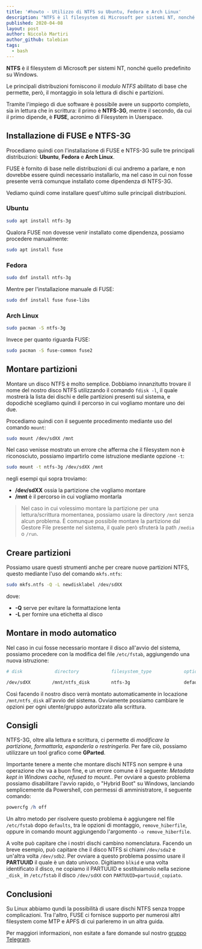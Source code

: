 ```yaml
---
title: '#howto - Utilizzo di NTFS su Ubuntu, Fedora e Arch Linux'
description: "NTFS è il filesystem di Microsoft per sistemi NT, nonché quello predefinito su Windows."
published: 2020-04-08
layout: post
author: Niccolò Martiri
author_github: talebian
tags:
  - bash
---
```

**NTFS** è il filesystem di Microsoft per sistemi NT, nonché quello predefinito su Windows.

Le principali distribuzioni forniscono il *modulo NTFS* abilitato di base che permette, però, il montaggio in sola lettura di dischi e partizioni.

Tramite l'impiego di due software è possibile avere un supporto completo, sia in lettura che in scrittura: il primo è **NTFS-3G**, mentre il secondo, da cui il primo dipende, è **FUSE**, acronimo di Filesystem in Userspace.

## Installazione di FUSE e NTFS-3G

Procediamo quindi con l'installazione di FUSE e NTFS-3G sulle tre principali distribuzioni: **Ubuntu**, **Fedora** e **Arch Linux**. 

FUSE è fornito di base nelle distribuzioni di cui andremo a parlare, e non dovrebbe essere quindi necessario installarlo, ma nel caso in cui non fosse presente verrà comunque installato come dipendenza di NTFS-3G.

Vediamo quindi come installare quest'ultimo sulle principali distribuzioni.

### Ubuntu

```bash
sudo apt install ntfs-3g
```

Qualora FUSE non dovesse venir installato come dipendenza, possiamo procedere manualmente:

```bash
sudo apt install fuse
```

### Fedora

```bash
sudo dnf install ntfs-3g
```

Mentre per l'installazione manuale di FUSE:

```bash
sudo dnf install fuse fuse-libs
```

### Arch Linux

```bash
sudo pacman -S ntfs-3g
```

Invece per quanto riguarda FUSE:

```bash
sudo pacman -S fuse-common fuse2
```

## Montare partizioni

Montare un disco NTFS è molto semplice. Dobbiamo innanzitutto trovare il nome del nostro disco NTFS utilizzando il comando `fdisk -l`, il quale mostrerà la lista dei dischi e delle partizioni presenti sul sistema, e dopodichè scegliamo quindi il percorso in cui vogliamo montare uno dei due.

Procediamo quindi con il seguente procedimento mediante uso del comando `mount`:

```bash
sudo mount /dev/sdXX /mnt
```

Nel caso venisse mostrato un errore che afferma che il filesystem non è riconosciuto, possiamo impartirlo come istruzione mediante opzione `-t`:

```bash
sudo mount -t ntfs-3g /dev/sdXX /mnt
```

negli esempi qui sopra troviamo:
* **/dev/sdXX** ossia la partizione che vogliamo montare
* **/mnt** è il percorso in cui vogliamo montarla

> Nel caso in cui volessimo montare la partizione per una lettura/scrittura momentanea, possiamo usare la directory `/mnt` senza alcun problema. È comunque possibile montare la partizione dal Gestore File presente nel sistema, il quale però sfruterà la path `/media` o `/run`.

## Creare partizioni

Possiamo usare questi strumenti anche per creare nuove partizioni NTFS, questo mediante l'uso del comando `mkfs.ntfs`:


```bash
sudo mkfs.ntfs -Q -L newdisklabel /dev/sdXX
```

dove:
* **-Q** serve per evitare la formattazione lenta
* **-L** per fornire una etichetta al disco

## Montare in modo automatico

Nel caso in cui fosse necessario montare il disco all'avvio del sistema, possiamo procedere con la modifica del file `/etc/fstab`, aggiungendo una nuova istruzione:

```bash
# disk            directory            filesystem_type            options        dump    pass

/dev/sdXX        /mnt/ntfs_disk        ntfs-3g                    defaults    0        0
```

Così facendo il nostro disco verrà montato automaticamente in locazione `/mnt/ntfs_disk` all'avvio del sistema. Ovviamente possiamo cambiare le opzioni per ogni utente/gruppo autorizzato alla scrittura.

## Consigli

NTFS-3G, oltre alla lettura e scrittura, ci permette di *modificare la partizione, formattarla, espanderla o restringerla*. Per fare ciò, possiamo utilizzare un tool grafico come **GParted**.

Importante tenere a mente che montare dischi NTFS non sempre è una operazione che va a buon fine, e un errore comune è il seguente: *Metadata kept in Windows cache, refused to mount.*.
Per ovviare a questo problema possiamo disabilitare l'avvio rapido, o "Hybrid Boot" su Windows, lanciando semplicemente da Powershell, con permessi di amministratore, il seguente comando:

```powershell
powercfg /h off
```

Un altro metodo per risolvere questo problema è aggiungere nel file `/etc/fstab` dopo `defaults`, tra le opzioni di montaggio, `remove_hiberfile`, oppure in comando mount aggiungendo l'argomento `-o remove_hiberfile`.

A volte può capitare che i nostri dischi cambino nomenclatura. Facendo un breve esempio, può capitare che il disco NTFS si chiami `/dev/sda2` e un'altra volta `/dev/sdb2`. Per ovviare a questo problema possimo usare il **PARTUUID** il quale è un dato univoco. Digitiamo `blkid` e una volta identificato il disco, ne copiamo il PARTUUID e sostituiamolo nella sezione `_disk_` in `/etc/fstab` il disco `/dev/sdXX` con `PARTUUID=partuuid_copiato`.

## Conclusioni

Su Linux abbiamo qundi la possibilità di usare dischi NTFS senza troppe complicazioni. Tra l'altro, FUSE ci fornisce supporto per numerosi altri filesystem come MTP e APFS di cui parleremo in un altra guida.

Per maggiori informazioni, non esitate a fare domande sul nostro [gruppo Telegram](https://t.me/linuxpeople).